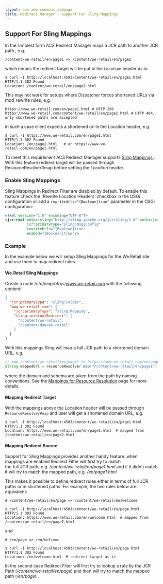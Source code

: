 ```yaml
---
layout: acs-aem-commons_subpage
title: Redirect Manager - Support For Sling Mappings
---
```


## Support For Sling Mappings

In the simplest form ACS Redirect Manager maps a JCR path to another JCR path , e.g. 

```/content/we-retail/en/page1 => /content/we-retail/en/page2```

which means the redirect target will be put in the `Location` header as is:
```shell
$ curl -I http://localhost:4503/content/we-retail/en/page1.html
HTTP/1.1 302 Found
Location: /content/we-retail/en/page2.html
```

This may not work for setups where Dispatcher forces shortened URLs via mod_rewrite rules, e.g.
```shell
https://www.we-retail.com/en/page1.html # HTTP 200
https://www.we-retail.com/content/we-retail/en/page2.html # HTTP 404, only shortened paths are accepted
```
in such a case client expects a shortened url in the Location header, e.g.  
```shell
$ curl -I https://www.we-retail.com/en/page1.html
HTTP/1.1 302 Found
Location: /en/page2.html   # or https://www.we-retail.com/en/page2.html
```

To meet this requirement ACS Redirect Manager supports [Sling Mappings](https://sling.apache.org/documentation/the-sling-engine/mappings-for-resource-resolution.html) 
. With this feature redirect target will be passed through ResourceResolver#map before setting the _Location_ header.

### Enable Sling Mappings 
Sling Mappings in Redirect Filter are disabled by default. To enable this feature check the 'Rewrite Location Headers' checkbox in the OSGi configuration 
or add a `rewriteUrls="{Boolean}true"` parameter in the OSGi configuration:
```xml
<?xml version="1.0" encoding="UTF-8"?>
<jcr:root xmlns:sling="http://sling.apache.org/jcr/sling/1.0" xmlns:jcr="http://www.jcp.org/jcr/1.0"
          jcr:primaryType="sling:OsgiConfig"
          rewriteUrls="{Boolean}true"
          enabed="{Boolean}true"/>
```

### Example

In the example below we will setup Sling Mappings for the We.Retail site and use them to map redirect rules. 

#### We.Retail Sling Mappings
Create a node _/etc/map/https/www.we-retail.com_ with the following content:

```json
{
  "jcr:primaryType": "sling:Folder",
  "www.we-retail.com": {
    "jcr:primaryType": "sling:Mapping",
    "sling:internalRedirect": [
      "/content/we-retail",
      "/content/dam/we-retail"
    ]
  }
}
```
With this mappings Sling will map a full JCR path to a shortened domain URL, e.g. 
```java
// map /content/we-retail/en/page1 to https://www.we-retail.com/en/page1
String mappedUrl = resourceResolver.map("/content/we-retail/en/page1"); // returns https://www.we-retail.com/en/page1
```
where the domain and schema are taken from the path by naming conventions. See the [Mappings for Resource Resolution](https://sling.apache.org/documentation/the-sling-engine/mappings-for-resource-resolution.html) page for more details.
 
#### Mapping Redirect Target
With the mappings above the Location header will be passed through `ResourceResolver#map` and user will get a shortened domain URL, e.g.

```shell
$ curl -I http://localhost:4503/content/we-retail/en/page1.html
HTTP/1.1 302 Found
Location: https://www.we-retail.com/en/page2.html  # mapped from /content/we-retail/en/page2.html
```

#### Mapping Redirect Source
Support for Sling Mappings provides another handy feature: when mappings are enabled Redirect Filter will first try to match  
the full JCR path, e.g. _/content/we-retail/en/page1.html_ and if it didn't match it will try to match the mapped path, e.g. _/en/page1.html_

This makes it possible to define redirect rules either in terms of full JCR paths or in shortened paths. For example, the two rules below are equivalent:

```shell
# /content/we-retail/en/page => /content/we-retail/en/welcome

$ curl -I http://localhost:4503/content/we-retail/en/page.html
HTTP/1.1 302 Found
Location: https://www.we-retail.com/en/welcome.html  # mapped from /content/we-retail/en/page2.html

```
and
```shell
# /en/page => /en/welcome

$ curl -I http://localhost:4503/content/we-retail/en/page.html
HTTP/1.1 302 Found
Location: /en/welcome.html  # redirect target as is

```

In the second case Redirect Filter will first try to lookup a rule by the JCR Path (_/content/we-retail/en/page_) 
and then will try to match the mapped path (_/en/page_) . 

